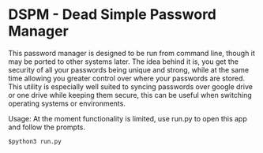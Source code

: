 # DSPM - Dead Simple Password Manager
This password manager is designed to be run from command line, though it may be ported to other systems later.
The idea behind it is, you get the security of all your passwords being unique and strong, while at the same time allowing you greater control over where your passwords are stored.
This utility is especially well suited to syncing passwords over google drive or one drive while keeping them secure, this can be useful when switching operating systems or environments.

Usage: At the moment functionality is limited, use run.py to open this app and follow the prompts.

	$python3 run.py
